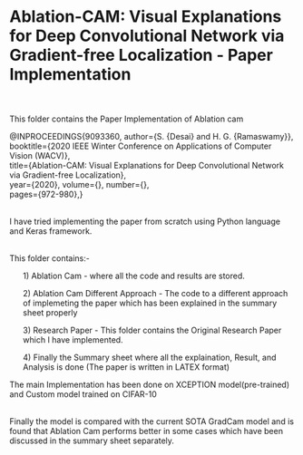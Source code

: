 # Ablation-CAM: Visual Explanations for Deep Convolutional Network via Gradient-free Localization - Paper Implementation<br><br>

This folder contains the Paper Implementation of Ablation cam <br>


@INPROCEEDINGS{9093360,  author={S. {Desai} and H. G. {Ramaswamy}},<br>  booktitle={2020 IEEE Winter Conference on Applications of Computer Vision (WACV)},<br>    title={Ablation-CAM: Visual Explanations for Deep Convolutional Network via Gradient-free Localization},<br>    year={2020},  volume={},  number={},<br>   pages={972-980},}<br> <br> 

I have tried implementing the paper from scratch using Python language and Keras framework.<br><br>

This folder contains:-<br>
<ul> 1) Ablation Cam - where all the code and results are stored. <br></ul>
<ul> 2) Ablation Cam Different Approach - The code to a different approach of implemeting the paper which has been explained in the summary sheet properly <br></ul>
<ul> 3) Research Paper - This folder contains the Original Research Paper which I have implemented. <br></ul>
<ul> 4) Finally the Summary sheet where all the explaination, Result, and Analysis is done (The paper is written in LATEX format) <br></ul>

The main Implementation has been done on XCEPTION model(pre-trained) and Custom model trained on CIFAR-10<br><br>

Finally the model is compared with the current SOTA GradCam model and is found that Ablation Cam performs better in some cases which have been discussed in the summary sheet separately.<br><br>

